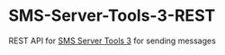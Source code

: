 # SMS-Server-Tools-3-REST
REST API for [SMS Server Tools 3](http://smstools3.kekekasvi.com/) for sending messages
